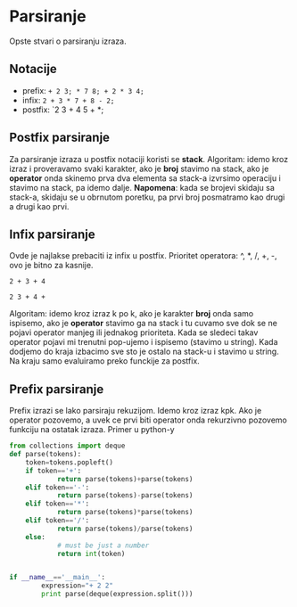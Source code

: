 # Parsiranje
Opste stvari o parsiranju izraza.


## Notacije
- prefix: `+ 2 3; * 7 8; + 2 * 3 4;`
- infix: `2 + 3 * 7 + 8 - 2;`
- postfix: `2 3 + 4 5 +  *;

## Postfix parsiranje
Za parsiranje izraza u postfix notaciji koristi se **stack**. 
Algoritam: idemo kroz izraz i proveravamo svaki karakter, ako je **broj**
stavimo na stack, ako je **operator** onda skinemo prva dva elementa sa stack-a
izvrsimo operaciju i stavimo na stack, pa idemo dalje.
**Napomena**: kada se brojevi skidaju sa stack-a, skidaju se u obrnutom poretku, 
pa prvi broj posmatramo kao drugi a drugi kao prvi.

## Infix parsiranje
Ovde je najlakse prebaciti iz infix u postfix. 
Prioritet operatora: ^, *, /, +, -, ovo je bitno za kasnije.

`2 + 3 + 4` 

`2 3 + 4 +`

Algoritam: idemo kroz izraz k po k, ako je
karakter **broj** onda samo ispisemo, ako je **operator** stavimo ga na stack
i tu cuvamo sve dok se ne pojavi operator manjeg ili jednakog prioriteta. Kada se sledeci takav
operator pojavi mi trenutni pop-ujemo i ispisemo (stavimo u string). Kada dodjemo do kraja izbacimo 
sve sto je ostalo na stack-u i stavimo u string. Na kraju samo evaluiramo preko funckije za postfix.


## Prefix parsiranje
Prefix izrazi se lako parsiraju rekuzijom. 
Idemo kroz izraz kpk. Ako je operator pozovemo, a uvek ce prvi biti operator onda rekurzivno pozovemo funkciju na ostatak izraza.
Primer u python-y
```python
from collections import deque
def parse(tokens):
    token=tokens.popleft()
    if token=='+':
            return parse(tokens)+parse(tokens)
    elif token=='-':
            return parse(tokens)-parse(tokens)
    elif token=='*':
            return parse(tokens)*parse(tokens)
    elif token=='/':
            return parse(tokens)/parse(tokens)
    else:
            # must be just a number
            return int(token)


if __name__=='__main__':
        expression="+ 2 2"
        print parse(deque(expression.split()))
```
